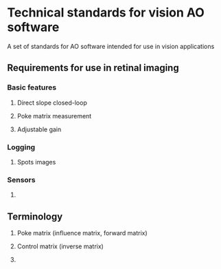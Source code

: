 # Technical standards for vision AO software

A set of standards for AO software intended for use in vision applications


## Requirements for use in retinal imaging

### Basic features

1. Direct slope closed-loop

2. Poke matrix measurement

3. Adjustable gain

### Logging

1. Spots images


### Sensors

1. 

## Terminology

1. Poke matrix (influence matrix, forward matrix)

2. Control matrix (inverse matrix)

3. 
